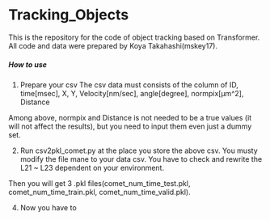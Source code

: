 # Tracking_Objects
This is the repository for the code of object tracking based on Transformer.
All code and data were prepared by Koya Takahashi(mskey17).

##### How to use #####
1. Prepare your csv
   The csv data must consists of the column of 
ID, time[msec], X, Y, Velocity[nm/sec], angle[degree], normpix[µm^2], Distance

Among above, normpix and Distance is not needed to be a true values (it will not affect the results), but you need to input them even just a dummy set.

2. Run csv2pkl_comet.py at the place you store the above csv.
You musty modify the file mane to your data csv.
You have to check and rewrite the L21 ~ L23 dependent on your environment.

Then you will get 3 .pkl files(comet_num_time_test.pkl, comet_num_time_train.pkl, comet_num_time_valid.pkl).

4. Now you have to 
